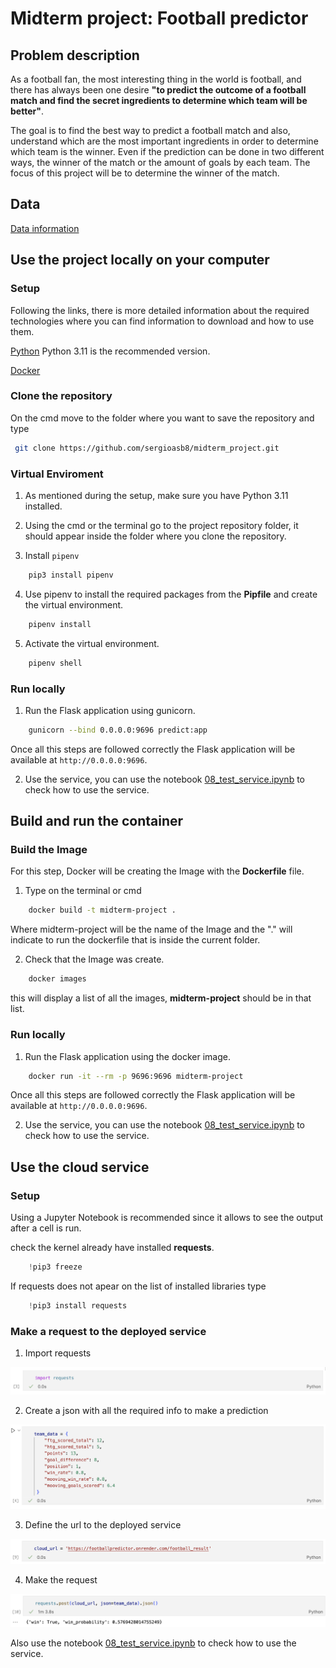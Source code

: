 # Midterm project: Football predictor


## Problem description

As a football fan, the most interesting thing in the world is football, and there has always been one desire __"to predict the outcome of a football match and find the secret ingredients to determine which team will be better"__. 

The goal is to find the best way to predict a football match and also, understand which are the most important ingredients in order to determine which team is the winner. Even if the prediction can be done in two different ways, the winner of the match or the amount of goals by each team. The focus of this project will be to determine the winner of the match.


## Data

[Data information](https://github.com/sergioasb8/midterm_project/blob/main/data/data.md)


## Use the project locally on your computer

### Setup

Following the links, there is more detailed information about the required technologies where you can find information to download and how to use them.

[Python](https://www.python.org/) Python 3.11 is the recommended version.

[Docker](https://www.docker.com/)

### Clone the repository

On the cmd move to the folder where you want to save the repository and type

```bash
 git clone https://github.com/sergioasb8/midterm_project.git
```

### Virtual Enviroment

1. As mentioned during the setup, make sure you have Python 3.11 installed.

2. Using the cmd or the terminal go to the project repository folder, it should appear inside the folder where you clone the repository.

3. Install ```pipenv```

```bash
    pip3 install pipenv
```

4. Use pipenv to install the required packages from the **Pipfile** and create the virtual environment.

```bash
    pipenv install
```

5. Activate the virtual environment.

```bash
    pipenv shell
```


### Run locally

1. Run the Flask application using gunicorn.

```bash
    gunicorn --bind 0.0.0.0:9696 predict:app
```

Once all this steps are followed correctly the Flask application will be available at ```http://0.0.0.0:9696```.

2. Use the service, you can use the notebook [08_test_service.ipynb](https://github.com/sergioasb8/midterm_project/blob/main/notebooks/08_test_service.ipynb) to check how to use the service.


## Build and run the container

### Build the Image

For this step, Docker will be creating the Image with the **Dockerfile** file.

1. Type on the terminal or cmd

```bash
    docker build -t midterm-project .
```

Where midterm-project will be the name of the Image and the "." will indicate to run the dockerfile that is inside the current folder.

2. Check that the Image was create.

```bash
    docker images
```

this will display a list of all the images, **midterm-project** should be in that list.

### Run locally

1. Run the Flask application using the docker image.

```bash
    docker run -it --rm -p 9696:9696 midterm-project
```

Once all this steps are followed correctly the Flask application will be available at ```http://0.0.0.0:9696```.

2. Use the service, you can use the notebook [08_test_service.ipynb](https://github.com/sergioasb8/midterm_project/blob/main/notebooks/08_test_service.ipynb) to check how to use the service.



## Use the cloud service

### Setup

Using a Jupyter Notebook is recommended since it allows to see the output after a cell is run.

check the kernel already have installed **requests**.

```python
    !pip3 freeze
```

If requests does not apear on the list of installed libraries type

```python
    !pip3 install requests
```

### Make a request to the deployed service

1. Import requests

![Alt text](image.png)

2. Create a json with all the required info to make a prediction

![Alt text](image-1.png)

3. Define the url to the deployed service

![Alt text](image-2.png)

4. Make the request

![Alt text](image-3.png)

Also use the notebook [08_test_service.ipynb](https://github.com/sergioasb8/midterm_project/blob/main/notebooks/08_test_service.ipynb) to check how to use the service.
